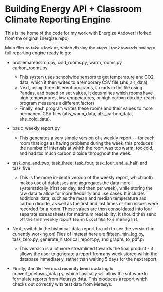# Building Energy API + Classroom Climate Reporting Engine

This is the home of the code for my work with Energize Andover! (forked from the original Energize repo)

Main files to take a look at, which display the steps I took towards having a full reporting engine ready to go:

- problemareascron.py, cold_rooms.py, warm_rooms.py, carbon_rooms.py 
  - This system uses schoolwide sensors to get temperature and CO2 data, which it then writes to a temporary CSV file (ahs_air_data).
  - Next, using three different programs, it reads in the file using Pandas, and based on set values, it determines which rooms have high temperatures, low temperatures, or high carbon dioxide. (each program measures a different factor)
  - Finally, each program writes these rooms and their values to more permanent CSV files (ahs_warm_data, ahs_carbon_data, ahs_cold_data).
  
- basic_weekly_report.py 
  - This generates a very simple version of a weekly report -- for each room that logs as having problems during the week, this produces the number of intervals at which the room was too warm, too cold, and had too much carbon dioxide throughout the week.
  
- task_one_and_two, task_three, task_four, task_four_and_a_half, and task_five
  - This is the more in-depth version of the weekly report, which both makes use of databases and aggregates the data more systematically (first per day, and then per week), while storing the raw data to allow for more flexibility and use cases. It includes additional data, such as the mean and median temperature and carbon dioxide, as well as the first and last times certain issues were recorded for a room. These values are then consolidated into four separate spreadsheets for maximum readability. It should then send off the final weekly report (as an Excel file) to a mailing list.
  
- Next, switch to the historical-data-report branch to see the version I'm currently working on! Files of interest here are fifteen_min_log.py, task_zero.py, generate_historical_report.py, and graphs_to_pdf.py 
  - This version is a lot more streamlined towards the final product - it allows the user to generate a report from any week stored within the database immediately, rather than waiting 5 days for the next report.

- Finally, the file I've most recently been updating is convert_metasys_data.py, which basically will allow the software to formulate reports from Metasys data. This produces a report which checks out correctly with test data from Metasys.


